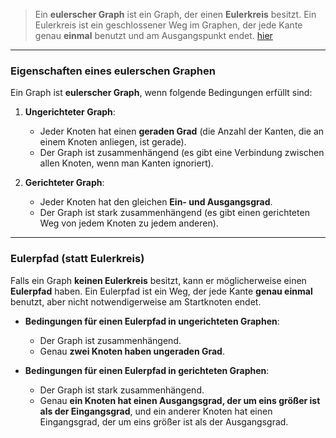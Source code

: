 >Ein **eulerscher Graph** ist ein Graph, der einen **Eulerkreis** besitzt. Ein Eulerkreis ist ein geschlossener Weg im Graphen, der jede Kante genau **einmal** benutzt und am Ausgangspunkt endet. [hier](https://studyflix.de/informatik/euler-und-hamiltonkreis-1287/video)

---

### **Eigenschaften eines eulerschen Graphen**

Ein Graph ist **eulerscher Graph**, wenn folgende Bedingungen erfüllt sind:

1. **Ungerichteter Graph**:
    
    - Jeder Knoten hat einen **geraden Grad** (die Anzahl der Kanten, die an einem Knoten anliegen, ist gerade).
    - Der Graph ist zusammenhängend (es gibt eine Verbindung zwischen allen Knoten, wenn man Kanten ignoriert).
2. **Gerichteter Graph**:
    
    - Jeder Knoten hat den gleichen **Ein- und Ausgangsgrad**.
    - Der Graph ist stark zusammenhängend (es gibt einen gerichteten Weg von jedem Knoten zu jedem anderen).

---

### **Eulerpfad (statt Eulerkreis)**

Falls ein Graph **keinen Eulerkreis** besitzt, kann er möglicherweise einen **Eulerpfad** haben. Ein Eulerpfad ist ein Weg, der jede Kante **genau einmal** benutzt, aber nicht notwendigerweise am Startknoten endet.

- **Bedingungen für einen Eulerpfad in ungerichteten Graphen**:
    
    - Der Graph ist zusammenhängend.
    - Genau **zwei Knoten haben ungeraden Grad**.
- **Bedingungen für einen Eulerpfad in gerichteten Graphen**:
    
    - Der Graph ist stark zusammenhängend.
    - Genau **ein Knoten hat einen Ausgangsgrad, der um eins größer ist als der Eingangsgrad**, und ein anderer Knoten hat einen Eingangsgrad, der um eins größer ist als der Ausgangsgrad.
